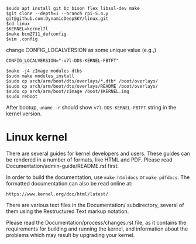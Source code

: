 ```
$sudo apt install git bc bison flex libssl-dev make
$git clone --depth=1 --branch rpi-5.4.y git@github.com:DynamicDeepSKY/linux.git
$cd linux
$KERNEL=kernel7l
$make bcm2711_defconfig
$vim .config
```
change CONFIG_LOCALVERSION as some unique value (e.g.,)

`CONFIG_LOCALVERSION="-v7l-DDS-KERNEL-FBTFT"`

```
$make -j4 zImage modules dtbs
$sudo make modules_install
$sudo cp arch/arm/boot/dts/overlays/*.dtb* /boot/overlays/
$sudo cp arch/arm/boot/dts/overlays/README /boot/overlays/
$sudo cp arch/arm/boot/zImage /boot/$KERNEL.img
$sudo reboot
```
After bootup, `uname -r` should show `v7l-DDS-KERNEL-FBTFT` string in the kernel version.


Linux kernel
============

There are several guides for kernel developers and users. These guides can
be rendered in a number of formats, like HTML and PDF. Please read
Documentation/admin-guide/README.rst first.

In order to build the documentation, use ``make htmldocs`` or
``make pdfdocs``.  The formatted documentation can also be read online at:

    https://www.kernel.org/doc/html/latest/

There are various text files in the Documentation/ subdirectory,
several of them using the Restructured Text markup notation.

Please read the Documentation/process/changes.rst file, as it contains the
requirements for building and running the kernel, and information about
the problems which may result by upgrading your kernel.
